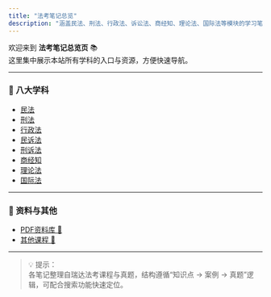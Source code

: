 ```yaml
---
title: "法考笔记总览"
description: "涵盖民法、刑法、行政法、诉讼法、商经知、理论法、国际法等模块的学习笔记与真题整理。"
---
```


欢迎来到 **法考笔记总览页** 📚  
这里集中展示本站所有学科的入口与资源，方便快速导航。

---

### 📖 八大学科

- [民法](/posts/civil/)
- [刑法](/posts/criminal/)
- [行政法](/posts/admin/)
- [民诉法](/posts/civil-procedure/)
- [刑诉法](/posts/criminal-procedure/)
- [商经知](/posts/commercial/)
- [理论法](/posts/theory/)
- [国际法](/posts/international/)

---

### 📂 资料与其他

- [PDF资料库 📂](/posts/pdfs-truepaper/)
- [其他课程 📘](/posts/others-courses/)

---

> 💡 提示：  
> 各笔记整理自瑞达法考课程与真题，结构遵循“知识点 → 案例 → 真题”逻辑，可配合搜索功能快速定位。
